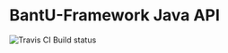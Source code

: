 # BantU-Framework Java API

![Travis CI Build status](https://travis-ci.org/talk-code/BantU-Framework-java.svg?branch=master "Travis CI Build status")
